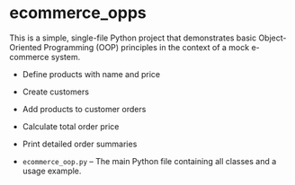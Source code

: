# ecommerce_opps


This is a simple, single-file Python project that demonstrates basic Object-Oriented Programming (OOP) principles in the context of a mock e-commerce system.



- Define products with name and price
- Create customers
- Add products to customer orders
- Calculate total order price
- Print detailed order summaries



- `ecommerce_oop.py` – The main Python file containing all classes and a usage example.


